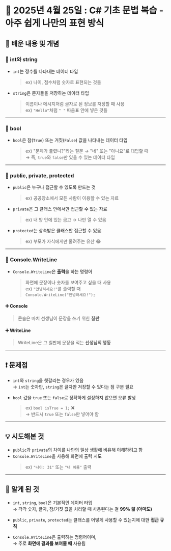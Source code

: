 # 📅 2025년 4월 25일 : C# 기초 문법 복습 - 아주 쉽게 나만의 표현 방식

## 📝 배운 내용 및 개념

### 📌 int와 string
- `int`는 정수를 나타내는 데이터 타입  
  > ex) 나이, 점수처럼 숫자로 표현되는 것들

- `string`은 문자들을 저장하는 데이터 타입  
  > 이름이나 메시지처럼 글자로 된 정보를 저장할 때 사용  
  > ex) `"Hello"`처럼 `" "` 따옴표 안에 넣은 것들

---

### 📌 bool
- `bool`은 참(`True`) 또는 거짓(`False`) 값을 나타내는 데이터 타입  
  > ex) "문제가 풀렸니?"라는 질문 → "네" 또는 "아니요"로 대답할 때  
  > → 즉, `true`와 `false`만 있을 수 있는 데이터 타입

---

### 📌 public, private, protected
- `public`은 누구나 접근할 수 있도록 만드는 것  
  > ex) 공공장소에서 모든 사람이 이용할 수 있는 자료

- `private`은 그 클래스 안에서만 접근할 수 있는 자료  
  > ex) 내 방 안에 있는 금고 → 나만 열 수 있음

- `protected`는 상속받은 클래스만 접근할 수 있음  
  > ex) 부모가 자식에게만 물려주는 유산 😂

---

### 📌 Console.WriteLine
- `Console.WriteLine`은 **출력**을 하는 명령어  
  > 화면에 문장이나 숫자를 보여주고 싶을 때 사용  
  > ex) `"안녕하세요!"`를 출력할 때  
  `Console.WriteLine("안녕하세요!");`

#### ➕ Console
> 콘솔은 마치 선생님이 문장을 쓰기 위한 **칠판**

#### ➕ WriteLine
> WriteLine은 그 칠판에 문장을 적는 **선생님의 행동**

---

## ❗ 문제점
- `int`와 `string`을 헷갈리는 경우가 있음  
  → `int`는 숫자만, `string`은 글자만 저장할 수 있다는 점 구분 필요

- `bool` 값을 `true` 또는 `false`로 정확하게 설정하지 않으면 오류 발생  
  > ex) `bool isTrue = 1;` ❌  
  > → 반드시 `true` 또는 `false`만 넣어야 함

---

## 💡 시도해본 것
- `public`과 `private`의 차이를 나만의 일상 생활에 비유해 이해하려고 함  
- `Console.WriteLine`을 사용해 화면에 출력 시도  
  > ex) `"나이: 31"` 또는 `"내 이름"` 출력

---

## 🧠 알게 된 것
- `int`, `string`, `bool`은 기본적인 데이터 타입  
  → 각각 숫자, 글자, 참/거짓 값을 처리할 때 사용된다는 걸 **99% 앎 (아마도)**

- `public`, `private`, `protected`는 클래스를 어떻게 사용할 수 있는지에 대한 **접근 규칙**

- `Console.WriteLine`은 출력하는 명령어이며,  
  → 주로 **화면에 결과를 보여줄 때** 사용됨
